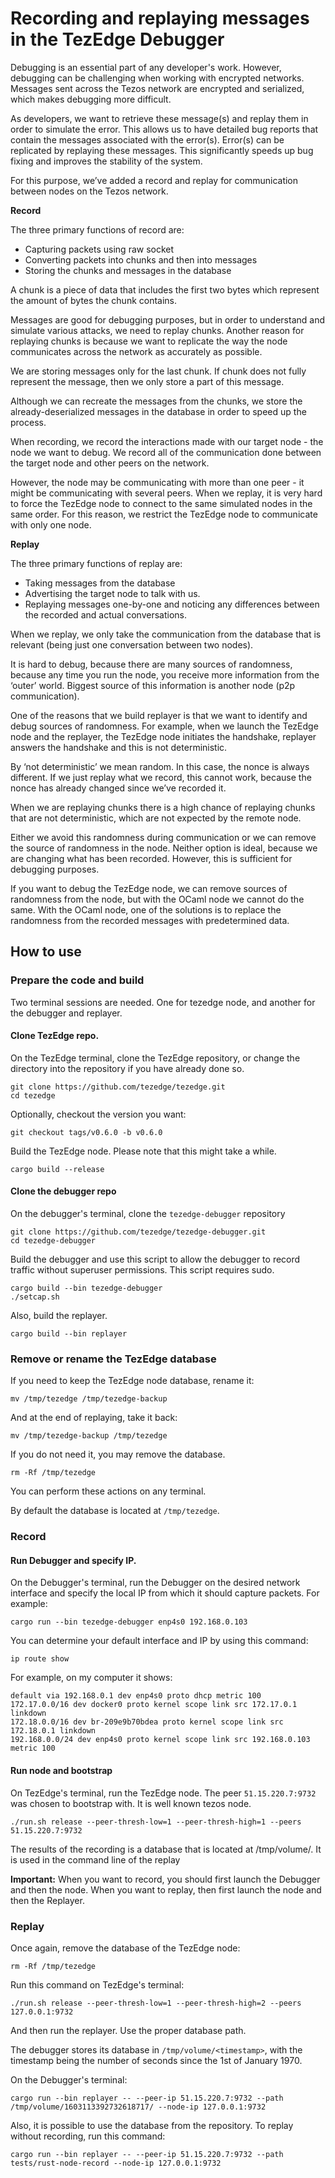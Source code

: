 
# Recording and replaying messages in the TezEdge Debugger

Debugging is an essential part of any developer's work. However, debugging can be challenging when working with encrypted networks. Messages sent across the Tezos network are encrypted and serialized, which makes debugging more difficult.

As developers, we want to retrieve these message(s) and replay them in order to simulate the error. This allows us to have detailed bug reports that contain the messages associated with the error(s). Error(s) can be replicated by replaying these messages. This significantly speeds up bug fixing and improves the stability of the system. 

For this purpose, we’ve added a record and replay for communication between nodes on the Tezos network.

**Record**

The three primary functions of record are:



*   Capturing packets using raw socket
*   Converting packets into chunks and then into messages
*   Storing the chunks and messages in the database

A chunk is a piece of data that includes the first two bytes which represent the amount of bytes the chunk contains.

Messages are good for debugging purposes, but in order to understand and simulate various attacks, we need to replay chunks. Another reason for replaying chunks is because we want to replicate the way the node communicates across the network as accurately as possible. 

We are storing messages only for the last chunk. If chunk does not fully represent the message, then we only store a part of this message.

Although we can recreate the messages from the chunks, we store the already-deserialized messages in the database in order to speed up the process. 

When recording, we record the interactions made with our target node - the node we want to debug. We record all of the communication done between the target node and other peers on the network. 

However, the node may be communicating with more than one peer - it might be communicating with several peers. When we replay, it is very hard to force the TezEdge node to connect to the same simulated nodes in the same order. For this reason, we restrict the TezEdge node to communicate with only one node.

**Replay**

The three primary functions of replay are:



*   Taking messages from the database
*   Advertising the target node to talk with us.
*   Replaying messages one-by-one and noticing any differences between the recorded and actual conversations.

When we replay, we only take the communication from the database that is relevant (being just one conversation between two nodes). 

It is hard to debug, because there are many sources of randomness, because any time you run the node, you receive more information from the ‘outer’ world. Biggest source of this information is another node (p2p communication).

One of the reasons that we build replayer is that we want to identify and debug sources of randomness. For example, when we launch the TezEdge node and the replayer, the TezEdge node initiates the handshake, replayer answers the handshake and this is not deterministic.

By ‘not deterministic’ we mean random. In this case, the nonce is always different. If we just replay what we record, this cannot work, because the nonce has already changed since we’ve recorded it.

When we are replaying chunks there is a high chance of replaying chunks that are not deterministic, which are not expected by the remote node. 

Either we avoid this randomness during communication or we can remove the source of randomness in the node. Neither option is ideal, because we are changing what has been recorded. However, this is sufficient for debugging purposes.

If you want to debug the TezEdge node, we can remove sources of randomness from the node, but with the OCaml node we cannot do the same. With the OCaml node, one of the solutions is to replace the randomness from the recorded messages with predetermined data.

## How to use

### Prepare the code and build

Two terminal sessions are needed. One for tezedge node, and another for the debugger and replayer.

#### Clone TezEdge repo.

On the TezEdge terminal, clone the TezEdge repository, or change the directory into the repository if you have already done so.

```
git clone https://github.com/tezedge/tezedge.git
cd tezedge
```

Optionally, checkout the version you want:

```
git checkout tags/v0.6.0 -b v0.6.0
```

Build the TezEdge node. Please note that this might take a while.

```
cargo build --release
```

#### Clone the debugger repo

On the debugger's terminal, clone the `tezedge-debugger` repository

```
git clone https://github.com/tezedge/tezedge-debugger.git
cd tezedge-debugger
```

Build the debugger and use this script to allow the debugger to record traffic without superuser permissions. This script requires sudo.

```
cargo build --bin tezedge-debugger
./setcap.sh
```

Also, build the replayer.

```
cargo build --bin replayer
```

### Remove or rename the TezEdge database

If you need to keep the TezEdge node database, rename it:

```
mv /tmp/tezedge /tmp/tezedge-backup
```

And at the end of replaying, take it back:

```
mv /tmp/tezedge-backup /tmp/tezedge
```

If you do not need it, you may remove the database.

```
rm -Rf /tmp/tezedge
```

You can perform these actions on any terminal.

By default the database is located at `/tmp/tezedge`.


### Record

#### Run Debugger and specify IP.

On the Debugger's terminal, run the Debugger on the desired network interface and specify the local IP from which it should capture packets. For example:

```
cargo run --bin tezedge-debugger enp4s0 192.168.0.103
```

You can determine your default interface and IP by using this command:

```
ip route show
```

For example, on my computer it shows:

```
default via 192.168.0.1 dev enp4s0 proto dhcp metric 100 
172.17.0.0/16 dev docker0 proto kernel scope link src 172.17.0.1 linkdown 
172.18.0.0/16 dev br-209e9b70bdea proto kernel scope link src 172.18.0.1 linkdown 
192.168.0.0/24 dev enp4s0 proto kernel scope link src 192.168.0.103 metric 100 
```

#### Run node and bootstrap

On TezEdge's terminal, run the TezEdge node. The peer `51.15.220.7:9732` was chosen to bootstrap with. It is well known tezos node.

```
./run.sh release --peer-thresh-low=1 --peer-thresh-high=1 --peers 51.15.220.7:9732
```

The results of the recording is a database that is located at /tmp/volume/<timestamp>. It is used in the command line of the replay

**Important:** When you want to record, you should first launch the Debugger and then the node. When you want to replay, then first launch the node and then the Replayer.

### Replay

Once again, remove the database of the TezEdge node:

```
rm -Rf /tmp/tezedge
```

Run this command on TezEdge's terminal:

```
./run.sh release --peer-thresh-low=1 --peer-thresh-high=2 --peers 127.0.0.1:9732
```

And then run the replayer. Use the proper database path.

The debugger stores its database in `/tmp/volume/<timestamp>`, with the timestamp being the number of seconds since the 1st of January 1970.

On the Debugger's terminal:

```
cargo run --bin replayer -- --peer-ip 51.15.220.7:9732 --path /tmp/volume/1603113392732618717/ --node-ip 127.0.0.1:9732
```

Also, it is possible to use the database from the repository. To replay without recording, run this command:

```
cargo run --bin replayer -- --peer-ip 51.15.220.7:9732 --path tests/rust-node-record --node-ip 127.0.0.1:9732
```
